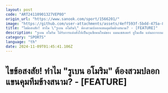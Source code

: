 ```yaml
---
layout: post
code: "ART24110901327VEP8O"
origin_url: "https://www.sanook.com/sport/1566201/"
image: "https://github.com/user-attachments/assets/4eff593f-5bdd-475a-8aac-d5c8260bec68"
title: "ไขข้อสงสัย! ทำไม \"รูเบน อโมริม\" ต้องสวมปลอกแขนคุมทีมข้างสนาม? - [FEATURE]"
description: "รูเบน อโมริม ได้รับการแต่งตั้งให้เป็นกุนซือคนใหม่ของ แมนเชสเตอร์ ยูไนเต็ด แต่นอกจากผลงานที่ได้รับคำชื่นชมแล้ว"
category: "SPORTS"
language: "th"
date: 2024-11-09T01:45:41.106Z
---
```


# ไขข้อสงสัย! ทำไม "รูเบน อโมริม" ต้องสวมปลอกแขนคุมทีมข้างสนาม? - [FEATURE]